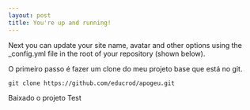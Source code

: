 ```yaml
---
layout: post
title: You're up and running!
---
```


Next you can update your site name, avatar and other options using the _config.yml file in the root of your repository (shown below).

O primeiro passo é fazer um clone do meu projeto base que está no git.

```
git clone https://github.com/educrod/apogeu.git
```
Baixado o projeto 
Test
